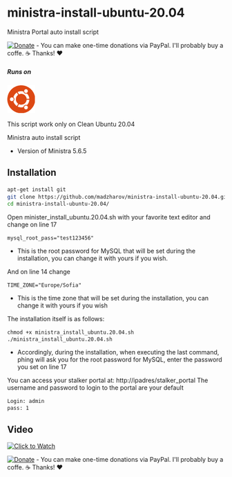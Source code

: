 # ministra-install-ubuntu-20.04
Ministra Portal auto install script

[![Donate](https://img.shields.io/badge/Donate-PayPal-blue.svg)](https://www.paypal.com/donate?hosted_button_id=4H8VAGMLW5RMA) - You can make one-time donations via PayPal. I'll probably buy a coffe. :coffee: Thanks! :heart:

##### Runs on
[![Ubuntu](https://raw.githubusercontent.com/slaserx/icons/master/64x64/ubuntu.png)](https://www.ubuntu.com)

This script work only on Clean Ubuntu 20.04

Ministra auto install script
  * Version of Ministra 5.6.5

## Installation
```bash
apt-get install git
git clone https://github.com/madzharov/ministra-install-ubuntu-20.04.git
cd ministra-install-ubuntu-20.04/
```

Open minister_install_ubuntu.20.04.sh with your favorite text editor and change on line 17
```bas
mysql_root_pass="test123456"
```
- This is the root password for MySQL that will be set during the installation, you can change it with yours if you wish.


And on line 14 change
```bas
TIME_ZONE="Europe/Sofia"
```
- This is the time zone that will be set during the installation, you can change it with yours if you wish

The installation itself is as follows:
```bas
chmod +x ministra_install_ubuntu.20.04.sh
./ministra_install_ubuntu.20.04.sh
```

- Accordingly, during the installation, when executing the last command, phing will ask you for the root password for MySQL, enter the password you set on line 17



You can access your stalker portal at: http://ipadres/stalker_portal The username and password to login to the portal are your default
```
Login: admin
pass: 1
```

## Video

[![Click to Watch](https://img.youtube.com/vi/6b2vlc-jPPQ/hd0.jpg)](https://www.youtube.com/watch?v=6b2vlc-jPPQ "Click to Watch")


[![Donate](https://img.shields.io/badge/Donate-PayPal-blue.svg)](https://www.paypal.com/donate?hosted_button_id=4H8VAGMLW5RMA) - You can make one-time donations via PayPal. I'll probably buy a coffe. :coffee: Thanks! :heart:

